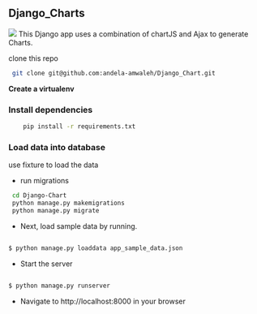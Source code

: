 ## Django_Charts
![](https://cdn.scotch.io/15775/OQk6534nTPCqvZOaJg1I_Screen%20Shot%202017-03-20%20at%2012.42.55%20AM.png)
This Django app uses a combination of chartJS and Ajax to generate Charts.



clone this repo
```bash
 git clone git@github.com:andela-amwaleh/Django_Chart.git

```

**Create a virtualenv**
### Install dependencies
```bash
    pip install -r requirements.txt

```
### Load data into database
use fixture to load the data
- run migrations
```bash
 cd Django-Chart
 python manage.py makemigrations
 python manage.py migrate
```
- Next, load sample data by running.
```bash

$ python manage.py loaddata app_sample_data.json

```
- Start the server

```bash

$ python manage.py runserver

```

- Navigate to http://localhost:8000 in your browser
